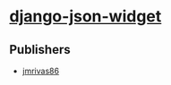 # [django-json-widget](https://pypi.org/project/django-json-widget)



## Publishers
- [jmrivas86](https://pypi.org/user/jmrivas86)

